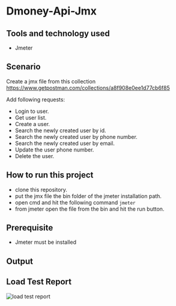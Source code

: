 # Dmoney-Api-Jmx

## Tools and technology used
  - Jmeter

## Scenario
Create a jmx file from this collection
https://www.getpostman.com/collections/a8f908e0ee1d77cb6f85

Add following requests:
  - Login to user.
  - Get user list.
  - Create a user.
  - Search the newly created user by id.
  - Search the newly created user by phone number.
  - Search the newly created user by email.
  - Update the user phone number.
  - Delete the user.
 
## How to run this project
- clone this repository.
- put the jmx file the bin folder of the jmeter installation path.
- open cmd and hit the following command
```jmeter```
- from jmeter open the file from the bin and hit the run button.

 ## Prerequisite
 - Jmeter must be installed
 
 ## Output
 ## Load Test Report
 ![load test report](https://user-images.githubusercontent.com/76776200/195670109-867771dc-8ca1-4920-a56c-77e775c0c898.png)

